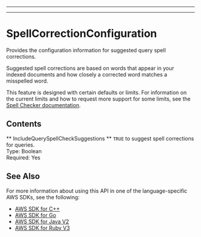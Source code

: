 --------

--------

# SpellCorrectionConfiguration<a name="API_SpellCorrectionConfiguration"></a>

Provides the configuration information for suggested query spell corrections\.

Suggested spell corrections are based on words that appear in your indexed documents and how closely a corrected word matches a misspelled word\.

This feature is designed with certain defaults or limits\. For information on the current limits and how to request more support for some limits, see the [Spell Checker documentation](https://docs.aws.amazon.com/kendra/latest/dg/query-spell-check.html)\.

## Contents<a name="API_SpellCorrectionConfiguration_Contents"></a>

 ** IncludeQuerySpellCheckSuggestions **   <a name="Kendra-Type-SpellCorrectionConfiguration-IncludeQuerySpellCheckSuggestions"></a>
 `TRUE` to suggest spell corrections for queries\.  
Type: Boolean  
Required: Yes

## See Also<a name="API_SpellCorrectionConfiguration_SeeAlso"></a>

For more information about using this API in one of the language\-specific AWS SDKs, see the following:
+  [AWS SDK for C\+\+](https://docs.aws.amazon.com/goto/SdkForCpp/kendra-2019-02-03/SpellCorrectionConfiguration) 
+  [AWS SDK for Go](https://docs.aws.amazon.com/goto/SdkForGoV1/kendra-2019-02-03/SpellCorrectionConfiguration) 
+  [AWS SDK for Java V2](https://docs.aws.amazon.com/goto/SdkForJavaV2/kendra-2019-02-03/SpellCorrectionConfiguration) 
+  [AWS SDK for Ruby V3](https://docs.aws.amazon.com/goto/SdkForRubyV3/kendra-2019-02-03/SpellCorrectionConfiguration) 